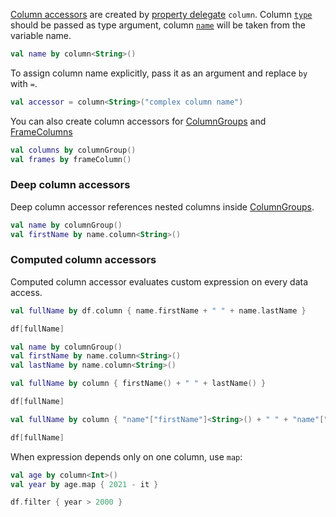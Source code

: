 [//]: # (title: Create ColumnAccessor)
<!---IMPORT org.jetbrains.kotlinx.dataframe.samples.api.Create-->

[Column accessors](DataColumn.md#column-accessors) are created by [property delegate](https://kotlinlang.org/docs/delegated-properties.html) `column`. Column [`type`](DataColumn.md#column-properties) should be passed as type argument, column [`name`](DataColumn.md#column-properties) will be taken from the variable name.

<!---FUN createColumnAccessor-->

```kotlin
val name by column<String>()
```

<!---END-->

To assign column name explicitly, pass it as an argument and replace `by` with `=`.

<!---FUN createColumnAccessorRenamed-->

```kotlin
val accessor = column<String>("complex column name")
```

<!---END-->

You can also create column accessors for [ColumnGroups](DataColumn.md#columngroup) and [FrameColumns](DataColumn.md#framecolumn)

<!---FUN createGroupOrFrameColumnAccessor-->

```kotlin
val columns by columnGroup()
val frames by frameColumn()
```

<!---END-->

### Deep column accessors

Deep column accessor references nested columns inside [ColumnGroups](DataColumn.md#columngroup).

<!---FUN createDeepColumnAccessor-->

```kotlin
val name by columnGroup()
val firstName by name.column<String>()
```

<!---END-->

### Computed column accessors

Computed column accessor evaluates custom expression on every data access.

<!---FUN columnAccessorComputed-->
<tabs>
<tab title="Properties">

```kotlin
val fullName by df.column { name.firstName + " " + name.lastName }

df[fullName]
```

</tab>
<tab title="Accessors">

```kotlin
val name by columnGroup()
val firstName by name.column<String>()
val lastName by name.column<String>()

val fullName by column { firstName() + " " + lastName() }

df[fullName]
```

</tab>
<tab title="Strings">

```kotlin
val fullName by column { "name"["firstName"]<String>() + " " + "name"["lastName"]<String>() }

df[fullName]
```

</tab></tabs>
<!---END-->

When expression depends only on one column, use `map`:

<!---FUN columnAccessorMap-->

```kotlin
val age by column<Int>()
val year by age.map { 2021 - it }

df.filter { year > 2000 }
```

<!---END-->
